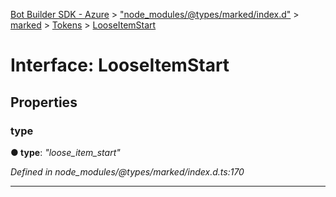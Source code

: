 [Bot Builder SDK - Azure](../README.md) > ["node_modules/@types/marked/index.d"](../modules/_node_modules__types_marked_index_d_.md) > [marked](../modules/_node_modules__types_marked_index_d_.marked.md) > [Tokens](../modules/_node_modules__types_marked_index_d_.marked.tokens.md) > [LooseItemStart](../interfaces/_node_modules__types_marked_index_d_.marked.tokens.looseitemstart.md)



# Interface: LooseItemStart


## Properties
<a id="type"></a>

###  type

**●  type**:  *"loose_item_start"* 

*Defined in node_modules/@types/marked/index.d.ts:170*





___


